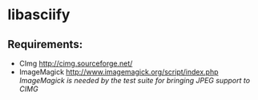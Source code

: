 libasciify
==========

Requirements:
-------------
* CImg <http://cimg.sourceforge.net/>
* ImageMagick <http://www.imagemagick.org/script/index.php>
    _ImageMagick is needed by the test suite for bringing
    JPEG support to CIMG_

